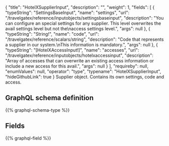 {
  "title": "HotelXSupplierInput",
  "description": "",
  "weight": 1,
  "fields": [
    {
      "typeString": "SettingsBaseInput",
      "name": "settings",
      "url": "/travelgatex/reference/inputobjects/settingsbaseinput",
      "description": "You can configure an special settings for any supplier. This level overwrites the avail settings level but not the\naccess settings level.",
      "args": null
    },
    {
      "typeString": "String!",
      "name": "code",
      "url": "/travelgatex/reference/scalars/string",
      "description": "Code that represents a supplier in our system.\nThis information is mandatory.",
      "args": null
    },
    {
      "typeString": "[HotelXAccessInput!]",
      "name": "accesses",
      "url": "/travelgatex/reference/inputobjects/hotelxaccessinput",
      "description": "Array of accesses that can overwrite an existing access information or include a new access for this avail.",
      "args": null
    }
  ],
  "requireby": null,
  "enumValues": null,
  "operator": "type",
  "typename": "HotelXSupplierInput",
  "hideGithubLink": true
}
Supplier object. Contains its own settings, code and access.
## GraphQL schema definition

{{% graphql-schema-type %}}

## Fields

{{% graphql-field %}}
